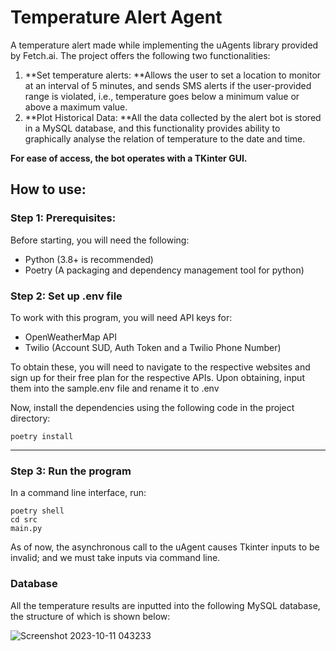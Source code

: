 # Temperature Alert Agent

A temperature alert made while implementing the uAgents library provided by Fetch.ai. The project offers the following two functionalities:

1.  **Set temperature alerts: **Allows the user to set a location to monitor at an interval of 5 minutes, and sends SMS alerts if the user-provided range is violated, i.e., temperature goes below a minimum value or above a maximum value.
2.   **Plot Historical Data: **All the data collected by the alert bot is stored in a MySQL database, and this functionality provides ability to graphically analyse the relation of temperature to the date and time.

**For ease of access, the bot operates with a TKinter GUI.**

## **How to use:**

### ****Step 1: Prerequisites:****

Before starting, you will need the following:
- Python (3.8+ is recommended)
- Poetry (A packaging and dependency management tool for python)

### ****Step 2: Set up .env file****

To work with this program, you will need API keys for:
- OpenWeatherMap API
- Twilio (Account SUD, Auth Token and a Twilio Phone Number)

To obtain these, you will need to navigate to the respective websites and sign up for their free plan for the respective APIs.
Upon obtaining, input them into the sample.env file and rename it to .env

Now, install the dependencies using the following code in the project directory:

    poetry install
                
----

### ****Step 3: Run the program****

In a command line interface, run:


    poetry shell
    cd src
    main.py
As of now, the asynchronous call to the uAgent causes Tkinter inputs to be invalid; and we must take inputs via command line.

### ****Database****

All the temperature results are inputted into the following MySQL database, the structure of which is shown below:

![Screenshot 2023-10-11 043233](https://github.com/MistyDragon7/HackAI_230295/assets/120657456/176cf98c-e812-403e-8bd1-7f211054683f)

